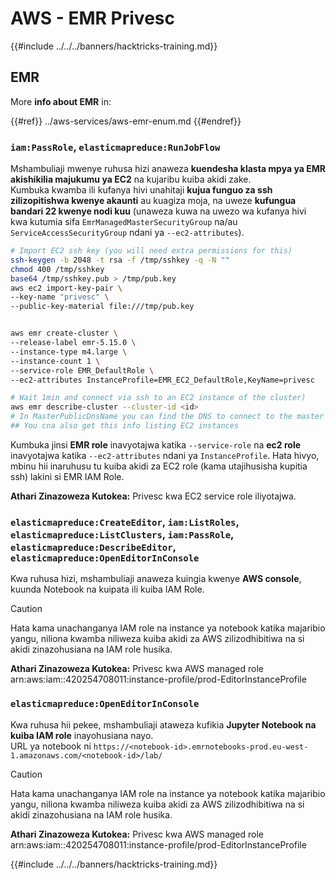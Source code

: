 # AWS - EMR Privesc

{{#include ../../../banners/hacktricks-training.md}}

## EMR

More **info about EMR** in:

{{#ref}}
../aws-services/aws-emr-enum.md
{{#endref}}

### `iam:PassRole`, `elasticmapreduce:RunJobFlow`

Mshambuliaji mwenye ruhusa hizi anaweza **kuendesha klasta mpya ya EMR akishikilia majukumu ya EC2** na kujaribu kuiba akidi zake.\
Kumbuka kwamba ili kufanya hivi unahitaji **kujua funguo za ssh zilizopitishwa kwenye akaunti** au kuagiza moja, na uweze **kufungua bandari 22 kwenye nodi kuu** (unaweza kuwa na uwezo wa kufanya hivi kwa kutumia sifa `EmrManagedMasterSecurityGroup` na/au `ServiceAccessSecurityGroup` ndani ya `--ec2-attributes`).
```bash
# Import EC2 ssh key (you will need extra permissions for this)
ssh-keygen -b 2048 -t rsa -f /tmp/sshkey -q -N ""
chmod 400 /tmp/sshkey
base64 /tmp/sshkey.pub > /tmp/pub.key
aws ec2 import-key-pair \
--key-name "privesc" \
--public-key-material file:///tmp/pub.key


aws emr create-cluster \
--release-label emr-5.15.0 \
--instance-type m4.large \
--instance-count 1 \
--service-role EMR_DefaultRole \
--ec2-attributes InstanceProfile=EMR_EC2_DefaultRole,KeyName=privesc

# Wait 1min and connect via ssh to an EC2 instance of the cluster)
aws emr describe-cluster --cluster-id <id>
# In MasterPublicDnsName you can find the DNS to connect to the master instance
## You cna also get this info listing EC2 instances
```
Kumbuka jinsi **EMR role** inavyotajwa katika `--service-role` na **ec2 role** inavyotajwa katika `--ec2-attributes` ndani ya `InstanceProfile`. Hata hivyo, mbinu hii inaruhusu tu kuiba akidi za EC2 role (kama utajihusisha kupitia ssh) lakini si EMR IAM Role.

**Athari Zinazoweza Kutokea:** Privesc kwa EC2 service role iliyotajwa.

### `elasticmapreduce:CreateEditor`, `iam:ListRoles`, `elasticmapreduce:ListClusters`, `iam:PassRole`, `elasticmapreduce:DescribeEditor`, `elasticmapreduce:OpenEditorInConsole`

Kwa ruhusa hizi, mshambuliaji anaweza kuingia kwenye **AWS console**, kuunda Notebook na kuipata ili kuiba IAM Role.

> [!CAUTION]
> Hata kama unachanganya IAM role na instance ya notebook katika majaribio yangu, niliona kwamba niliweza kuiba akidi za AWS zilizodhibitiwa na si akidi zinazohusiana na IAM role husika.

**Athari Zinazoweza Kutokea:** Privesc kwa AWS managed role arn:aws:iam::420254708011:instance-profile/prod-EditorInstanceProfile

### `elasticmapreduce:OpenEditorInConsole`

Kwa ruhusa hii pekee, mshambuliaji ataweza kufikia **Jupyter Notebook na kuiba IAM role** inayohusiana nayo.\
URL ya notebook ni `https://<notebook-id>.emrnotebooks-prod.eu-west-1.amazonaws.com/<notebook-id>/lab/`

> [!CAUTION]
> Hata kama unachanganya IAM role na instance ya notebook katika majaribio yangu, niliona kwamba niliweza kuiba akidi za AWS zilizodhibitiwa na si akidi zinazohusiana na IAM role husika.

**Athari Zinazoweza Kutokea:** Privesc kwa AWS managed role arn:aws:iam::420254708011:instance-profile/prod-EditorInstanceProfile

{{#include ../../../banners/hacktricks-training.md}}
